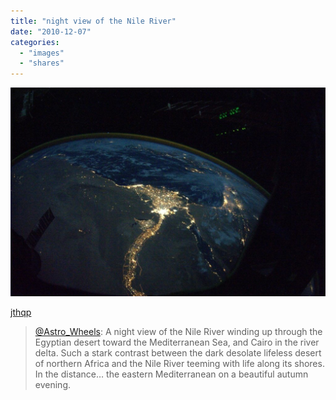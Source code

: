 ```yaml
---
title: "night view of the Nile River"
date: "2010-12-07"
categories: 
  - "images"
  - "shares"
---
```


![](images/tumblr_lb6e7jqLNW1qzyhb5o1_1280-1024x679.jpg)

[jthqp](https://jthqp.tumblr.com/post/1449966537)

> [@Astro\_Wheels](http://twitter.com/#!/Astro_Wheels/status/29230783819): A night view of the Nile River winding up through the Egyptian desert toward the Mediterranean Sea, and Cairo in the river delta. Such a stark contrast between the dark desolate lifeless desert of northern Africa and the Nile River teeming with life along its shores. In the distance… the eastern Mediterranean on a beautiful autumn evening.
